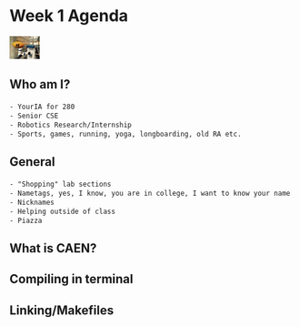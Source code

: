 # Week 1 Agenda
![Image](https://github.com/tgroechel/F17-280/blob/master/.other/pictures/fetch.jpg) 
## Who am I?
	- YourIA for 280
	- Senior CSE
	- Robotics Research/Internship
	- Sports, games, running, yoga, longboarding, old RA etc.	
## General
	- "Shopping" lab sections
	- Nametags, yes, I know, you are in college, I want to know your name
	- Nicknames
	- Helping outside of class
	- Piazza
## What is CAEN?
## Compiling in terminal
## Linking/Makefiles

